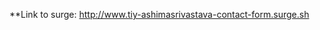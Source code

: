 **Link to surge: [http://www.tiy-ashimasrivastava-contact-form.surge.sh
](http://www.tiy-ashimasrivastava-contact-form.surge.sh)